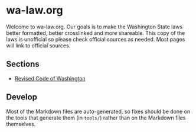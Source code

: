 # wa-law.org

Welcome to wa-law.org. Our goals is to make the Washington State laws better formatted, better crosslinked and more shareable. This copy of the laws is unofficial so please check official sources as needed. Most pages will link to official sources.

## Sections

* [Revised Code of Washington](rcw/)

## Develop

Most of the Markdown files are auto-generated, so fixes should be done on the tools that generate them (in `tools/`) rather than on the Markdown files themselves.
